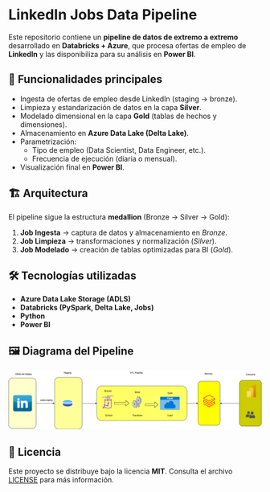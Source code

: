 # LinkedIn Jobs Data Pipeline  

Este repositorio contiene un **pipeline de datos de extremo a extremo** desarrollado en **Databricks + Azure**, que procesa ofertas de empleo de **LinkedIn** y las disponibiliza para su análisis en **Power BI**.  

## 🚀 Funcionalidades principales  
- Ingesta de ofertas de empleo desde LinkedIn (staging → bronze).  
- Limpieza y estandarización de datos en la capa **Silver**.  
- Modelado dimensional en la capa **Gold** (tablas de hechos y dimensiones).  
- Almacenamiento en **Azure Data Lake (Delta Lake)**.  
- Parametrización:  
  - Tipo de empleo (Data Scientist, Data Engineer, etc.).  
  - Frecuencia de ejecución (diaria o mensual).  
- Visualización final en **Power BI**.  

## 🏗️ Arquitectura  
El pipeline sigue la estructura **medallion** (Bronze → Silver → Gold):  

1. **Job Ingesta** → captura de datos y almacenamiento en *Bronze*.  
2. **Job Limpieza** → transformaciones y normalización (*Silver*).  
3. **Job Modelado** → creación de tablas optimizadas para BI (*Gold*).  


## 🛠️ Tecnologías utilizadas  
- **Azure Data Lake Storage (ADLS)**  
- **Databricks (PySpark, Delta Lake, Jobs)**  
- **Python**  
- **Power BI**

## 🖼️ Diagrama del Pipeline

![Diagrama del pipeline](./Diagrama.png)

## 📜 Licencia  
Este proyecto se distribuye bajo la licencia **MIT**. Consulta el archivo [LICENSE](LICENSE) para más información.  
